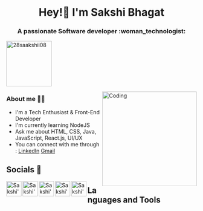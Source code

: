 <h1 align="center"> Hey!👋 I'm Sakshi Bhagat </h1>
<h3 align="center">  A passionate Software developer :woman_technologist: </h3>

<p align="left"> <img width="120" src="https://komarev.com/ghpvc/?username=28saakshii08&label=Profile%20views&color=0e75b6&style=flat" alt="28saakshii08"/> </p>
<img align="right" alt="Coding" width="250" src= "https://user-images.githubusercontent.com/74038190/271839927-f5d2d866-d25c-4873-8d82-425d2c62fc2e.gif" />

### About me :raising_hand_woman:
- I'm a Tech Enthusiast & Front-End Developer
- I'm currently learning NodeJS
- Ask me about HTML, CSS, Java, JavaScript, React.js, UI/UX
- You can connect with me through : [LinkedIn](https://www.linkedin.com/in/sakshi-bhagat-644866218/) [Gmail](sakshibhagat889@gmail.com)

##  Socials :link:

<a href="https://www.linkedin.com/in/sakshi-bhagat-644866218/">
  <img align="left" alt="Sakshi's Linkdein" width="40px" src="https://cdn.jsdelivr.net/npm/simple-icons@v3/icons/linkedin.svg" />
</a>
<a href="https://twitter.com/saakshiiibhagat">
  <img align="left" alt="Sakshi's twitter" width="40px" src="https://cdn.jsdelivr.net/npm/simple-icons@v3/icons/twitter.svg" />
</a>
<a href="https://leetcode.com/bhagatsakshi/">
  <img align="left" alt="Sakshi's leetcode" width="40px" src="https://cdn.jsdelivr.net/npm/simple-icons@v3/icons/leetcode.svg" />
</a>
<a href="https://www.hackerrank.com/profile/sakshibhagat889">
  <img align="left" alt="Sakshi's hackerank" width="40px" src="https://cdn.jsdelivr.net/npm/simple-icons@v3/icons/hackerrank.svg" />
</a>
<a href="https://auth.geeksforgeeks.org/user/sakshi_bhagat">
  <img align="left" alt="Sakshi's geeksforgeeks" width="40px" src="https://cdn.jsdelivr.net/npm/simple-icons@v3/icons/geeksforgeeks.svg" />
</a>


## Languages and Tools








 














